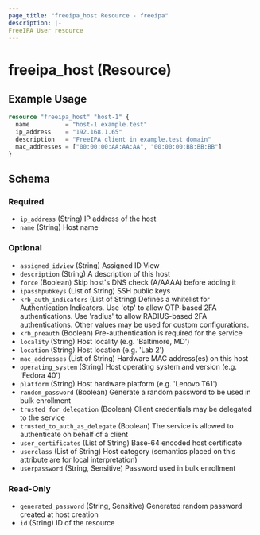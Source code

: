 ```yaml
---
page_title: "freeipa_host Resource - freeipa"
description: |-
FreeIPA User resource
---
```


# freeipa_host (Resource)



## Example Usage

```terraform
resource "freeipa_host" "host-1" {
  name          = "host-1.example.test"
  ip_address    = "192.168.1.65"
  description   = "FreeIPA client in example.test domain"
  mac_addresses = ["00:00:00:AA:AA:AA", "00:00:00:BB:BB:BB"]
}
```




<!-- schema generated by tfplugindocs -->
## Schema

### Required

- `ip_address` (String) IP address of the host
- `name` (String) Host name

### Optional

- `assigned_idview` (String) Assigned ID View
- `description` (String) A description of this host
- `force` (Boolean) Skip host's DNS check (A/AAAA) before adding it
- `ipasshpubkeys` (List of String) SSH public keys
- `krb_auth_indicators` (List of String) Defines a whitelist for Authentication Indicators. Use 'otp' to allow OTP-based 2FA authentications. Use 'radius' to allow RADIUS-based 2FA authentications. Other values may be used for custom configurations.
- `krb_preauth` (Boolean) Pre-authentication is required for the service
- `locality` (String) Host locality (e.g. 'Baltimore, MD')
- `location` (String) Host location (e.g. 'Lab 2')
- `mac_addresses` (List of String) Hardware MAC address(es) on this host
- `operating_system` (String) Host operating system and version (e.g. 'Fedora 40')
- `platform` (String) Host hardware platform (e.g. 'Lenovo T61')
- `random_password` (Boolean) Generate a random password to be used in bulk enrollment
- `trusted_for_delegation` (Boolean) Client credentials may be delegated to the service
- `trusted_to_auth_as_delegate` (Boolean) The service is allowed to authenticate on behalf of a client
- `user_certificates` (List of String) Base-64 encoded host certificate
- `userclass` (List of String) Host category (semantics placed on this attribute are for local interpretation)
- `userpassword` (String, Sensitive) Password used in bulk enrollment

### Read-Only

- `generated_password` (String, Sensitive) Generated random password created at host creation
- `id` (String) ID of the resource
